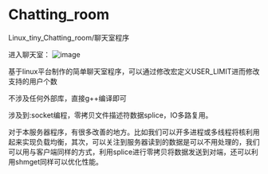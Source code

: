 # Chatting_room
Linux_tiny_Chatting_room/聊天室程序

进入聊天室：
![image](https://user-images.githubusercontent.com/78347791/204136070-fb4d3ccc-d0c1-4de5-b24d-5756877e6316.png)


基于linux平台制作的简单聊天室程序，可以通过修改宏定义USER_LIMIT进而修改支持的用户个数

不涉及任何外部库，直接g++编译即可

涉及到:socket编程，零拷贝文件描述符数据splice，IO多路复用。


对于本服务器程序，有很多改善的地方。比如我们可以开多进程或多线程将核利用起来实现负载均衡，其次，可以关注到服务器读到的数据是可以不用处理的，我们可以用与客户端同样的方式，利用splice进行零拷贝将数据发送到对端，还可以利用shmget同样可以优化性能。
